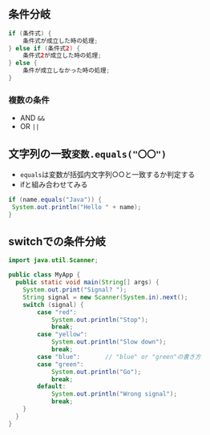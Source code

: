 ## 条件分岐
```java
if (条件式) {
    条件式が成立した時の処理;
} else if (条件式2) {
    条件式2が成立した時の処理;
} else {
    条件が成立しなかった時の処理;
}
```
### 複数の条件
- AND ```&&```
- OR ```||```
## 文字列の一致```変数.equals("〇〇")```
- ```equals```は変数が括弧内文字列○○と一致するか判定する
- ifと組み合わせてみる
```java
if (name.equals("Java")) {
 System.out.println("Hello " + name);
}
```
## switchでの条件分岐
```java
import java.util.Scanner;

public class MyApp {
  public static void main(String[] args) {
    System.out.print("Signal? ");
    String signal = new Scanner(System.in).next();
    switch (signal) {
        case "red":
            System.out.println("Stop");
            break;
        case "yellow":
            System.out.println("Slow down");
            break;
        case "blue":       // "blue" or "green"の書き方
        case "green":
            System.out.println("Go");
            break;
        default:
            System.out.println("Wrong signal");
            break;
    }
  }
}
```
